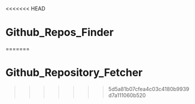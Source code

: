 <<<<<<< HEAD
# Github_Repos_Finder
=======
# Github_Repository_Fetcher
>>>>>>> 5d5a81b07cfea4c03c4180b9939d7a111060b520

